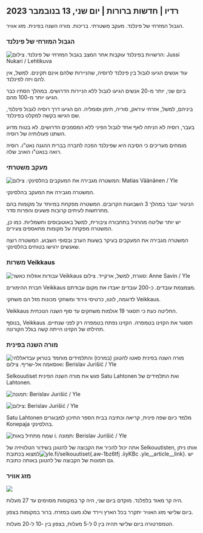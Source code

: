 ## רדיו \| חדשות ברורות \| יום שני, 13 בנובמבר 2023

הגבול המזרחי של פינלנד. מעקב משטרתי. בריכות. מורה השנה בפינית. מזג אוויר.

### הגבול המזרחי של פינלנד

![הרשויות בפינלנד עוקבות אחר המצב בגבול המזרחי של פינלנד. צילום: Jussi Nukari / Lehtikuva](https://images.cdn.yle.fi/image/upload/c_crop,h_2880,w_5120,x_0,y_171/ar_1.77777777777777777,c_fill,g_70,w_105,w_6_05,w_12r,d_1200,d_125,wq_auto:eco/f_auto/fl_lossy/v1699859472/39-11996406551cb5a3d93a)

עוד אנשים הגיעו לגבול בין פינלנד לרוסיה, שהניירות שלהם אינם תקינים. למשל, אין להם ויזה לפינלנד.

ביום שני, יותר מ-20 אנשים הגיעו לגבול ללא הניירות הדרושים. במהלך הסתיו כבר הגיעו יותר מ-100 מהם.

ביניהם, למשל, אזרחי עיראק, סוריה, תימן וסומליה. הם הגיעו דרך רוסיה לגבול פינלנד, שם הגישו בקשה למקלט בפינלנד.

בעבר, רוסיה לא הניחה לאף אחד לגבול הפיני ללא המסמכים הדרושים. לא בטוח מדוע השתנו פעולותיה של רוסיה.

מומחים מעריכים כי הסיבה היא שפינלנד הפכה לחברה בברית ההגנה נאט"ו. רוסיה רואה בנאט"ו האויב שלה.

### מעקב משטרתי

![המשטרה מגבירה את המעקבים בהלסינקי. צילום: Matias Väänänen / Yle](https://images.cdn.yle.fi/image/upload/c_crop,h_2889,w_5148,x_0,y_107/ar_1.7777777777777777,c_fill,g_faces,h_620,.0d_faces,h_620,.prq_auto:eco/f_auto/fl_lossy/v1697807957/39-11771286512a4e83c1e1)

המשטרה מגבירה את המעקב בהלסינקי.

הניטור יוגבר במהלך 3 השבועות הקרובים. המשטרה מפקחת במיוחד על מקומות בהם מתרחשות לעיתים קרובות פשעים והפרות סדר.

יש יותר שליטה מהרגיל בתחבורה ציבורית, למשל באוטובוסים וחשמליות. כמו כן, המשטרה מפקחת על מקומות מתאספים צעירים.

המשטרה מגבירה את המעקבים בעיקר בשעות הערב ובסופי השבוע. המשטרה רוצה שאנשים ירגישו בטוחים בהלסינקי.

### משרות Veikkaus

![עבודות אוזלות כאשר Veikkaus סוגרת, למשל, ארקייד. צילום: Anne Savin / Yle](https://images.cdn.yle.fi/image/upload/c_crop,h_1928,w_3427,x_567,y_428/ar_1.7777777777777777,c_fill,g_faces,h_1270,0d_faces,h_6_00,0dq_auto:eco/f_auto/fl_lossy/v1633956464/39-86542961643200866ed)

חברת ההימורים Veikkaus מצמצמת עובדים. כ-200 עובדים יאבדו את מקום עבודתם.

לדוגמה, לוטו, כרטיסי גירוד ומשחקי מכונות מזל הם משחקי Veikkaus.

Veikkaus החליטה כעת כי תסגור 19 אולמות משחקים עד סוף השנה הנוכחית.

בנוסף, Veikkaus תסגור את הקזינו בטמפרה. הקזינו נפתח בטמפרה רק לפני שנתיים. תחילתו של הקזינו הייתה קשה בגלל הקורונה.

### מורה השנה בפינית

![מורה השנה בפינית סאטו להטונן (במרכז) והתלמידים מוחמד בטראן עבדאללהי ואוסאמה אל-שריף. צילום: Berislav Jurišić / Yle](https://images.cdn.yle.fi/image/upload/c_crop,h_2982,w_5300,x_0,y_0/ar_1.7777777777777777,c_fill,g_faces,h_620,.0d/faces,h_620,.0d/q_auto:eco/f_auto/fl_lossy/v1699438785/39-1197531654b5ee49bf1f)

Selkouutiset פגש את מורה השנה הפינית Satu Lahtonen ואת התלמידים של Lahtonen.

![ תמונה: Berislav Jurišić / Yle](https://images.cdn.yle.fi/image/upload/c_crop,h_3153,w_5603,x_0,y_0/ar_1.77777777777777777,c_fill,g_05,w_1_05,h_6_r,d_6_r,h_6_r,d_6_r,h0/q_auto:eco/f_auto/fl_lossy/v1699438827/39-1197537654b5ee95baf1)

![ צילום: Berislav Jurišić / Yle](https://images.cdn.yle.fi/image/upload/c_crop,h_3362,w_5987,x_0,y_0/ar_1.77777777777777777,c_fill,g_05,w_1_05,h_6_r,h_6_r,d_6_r,d_6_r,d0/q_auto:eco/f_auto/fl_lossy/v1699438816/39-1197536654b5ee899b41)

Satu Lahtonen מלמד כיום שפה פינית, קריאה וכתיבה בבית הספר התיכון למבוגרים Konepaja בהלסינקי.

![שמח מתחיל באות i. תמונה: Berislav Jurišić / Yle](https://images.cdn.yle.fi/image/upload/c_crop,h_3362,w_5987,x_0,y_0/ar_1.7777777777777777,c_fill,g_faces,h_620,.0d/r_faces,h_620,.0d/q_auto:eco/f_auto/fl_lossy/v1699438816/39-1197535654b5ee7e3b58)

אתה יכול להכיר את הקבוצה של להטונן בשידור הטלוויזיה של Selkouutisten, אותו ניתן למצוא בכתובת![yle.fi/selkouutiset](https://yle.fi/selkouutiset){.aw-1bz6tfj .iiyKBc .yle__article__link}. יש גם תמונות של הקבוצה של להטונן באותה כתובת.

### מזג אוויר

![](https://images.cdn.yle.fi/image/upload/c_crop,h_1080,w_1919,x_0,y_0/ar_1.77777777777777777,c_fill,g_faces,h_675,w_1200:e/qrf_auto/fl_lossy/v1699893163/39-119999365524f872df8f)

היה קר מאוד בלפלנד. מוקדם ביום שני, היה קר במקומות מסוימים עד 27 מעלות.

ביום שלישי מזג האוויר יתקרר בכל הארץ ויירד שלג מעט במזרח. ברור במקומות בצפון.

הטמפרטורה ביום שלישי תהיה בין 0 ל-5 מעלות, בצפון בין -10 ל-20 מעלות.